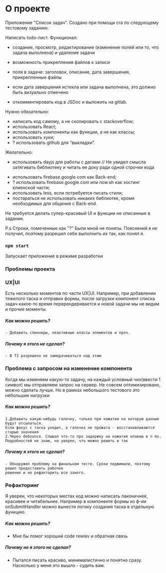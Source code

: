 # О проекте

Приложение "Список задач". Cоздано при помощи cra по следующему тестовому заданию:

Написать todo-лист.
Функционал:

- создание, просмотр, редактирование (изменение полей или то, что задача выполнена) и удаление задачи
- возможность прикрепления файлов к записи
- поля в задаче: заголовок, описание, дата завершения, прикрепленные файлы
- если дата завершения истекла или задача выполнена, это должно быть визуально отмечено

- откомментировать код в JSDoc и выложить на gitlab.

Нужно обязательно:

- написать код самому, а не скопировать с stackoverflow;
- использовать React;
- использовать компоненты как функции, а не как классы;
- использовать хуки;
- ? использовать github для “выкладки”.

Желательно:

- использовать dayjs для работы с датами // Не увидел смысла затягивать библиотеку и читать ее доку ради одной строчки кода

* использовать firebase.google.com как Back-end;
* ? использовать firebase.google.com или now.sh как хостинг клиенской части;
* использовать less, если потребуется писать стили;
* постараться не использовать никаких библиотек, кроме необходимых для общения с Back-end.

Не требуется делать супер-красивый UI и функции не описанные в задании.

P.s Строки, помеченные как "?" Были мной не поняты. Пояснений я не получил, поэтому разрешил себе выполнить их так, как понял я.

### `npm start`

Запускает приложение в режиме разработки

### Проблемы проекта

### UX|UI

Есть несколько моментов по части UX|UI. Например, при добавлении тяжелого таска и отправки формы, после загрузки компонент списка задач какое-то время перерендеривается и новой задачи мы не видим и прочие моменты.

##### Как можно решить?

    - Добавить спиннеры, неактивные классы элементов и проч.

##### Почему я этого не сделал?

    - В ТЗ разрешено не заморачиваться над этим

### Проблема с запросом на изменение компонента

Когда мы изменяем какую-то задачу, на каждый условный чих(ввести 1 символ) мы отправляем запрос на сервер. Не совсем оптимизировано, можно сделать лучше. Но в рамках небольшого тестового это небольшие нагрузки

##### Как можно решить?

    1.Добавить какую-нибудь галочку, только при нажатии на которую данные будут отсылаться.
    Если фокус с таска уходит, а галочка не прожата - восстанавливаются старые значения
    2.Через debounce. Слышал что-то про задержку на нажатия клавиш в n ms.
    Подробностей не знаю, но уверен, что можно решить и так

##### Почему я этого не сделал?

    - Обнаружил проблему на финальном тесте. Сроки поджимали, поэтому решил предоставить рабочее
    решение и не рефакторить все заного.

### Рефакторинг

Я уверен, что некоторых местах код можно написать лаконичнее, красивее и читабельнее. Например в компоненте формы из ф-ии onSubmitHandler можно вынести логику создания таска в отдельную функцию.

##### Как можно решить?

- Мне бы помог хороший code rewiev и обратная связь

##### Почему не я этого не сделал?

- Пытался писать красиво, минималистично и понятно сразу. Насколько у меня это вышло - судить вам.
